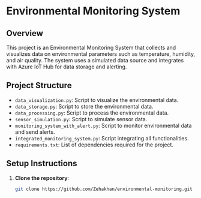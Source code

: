 # Environmental Monitoring System

## Overview
This project is an Environmental Monitoring System that collects and visualizes data on environmental parameters such as temperature, humidity, and air quality. The system uses a simulated data source and integrates with Azure IoT Hub for data storage and alerting.

## Project Structure
- `data_visualization.py`: Script to visualize the environmental data.
- `data_storage.py`: Script to store the environmental data.
- `data_processing.py`: Script to process the environmental data.
- `sensor_simulation.py`: Script to simulate sensor data.
- `monitoring_system_with_alert.py`: Script to monitor environmental data and send alerts.
- `integrated_monitoring_system.py`: Script integrating all functionalities.
- `requirements.txt`: List of dependencies required for the project.

## Setup Instructions
1. **Clone the repository**: 
   ```bash
   git clone https://github.com/Zehakhan/environmental-monitoring.git
